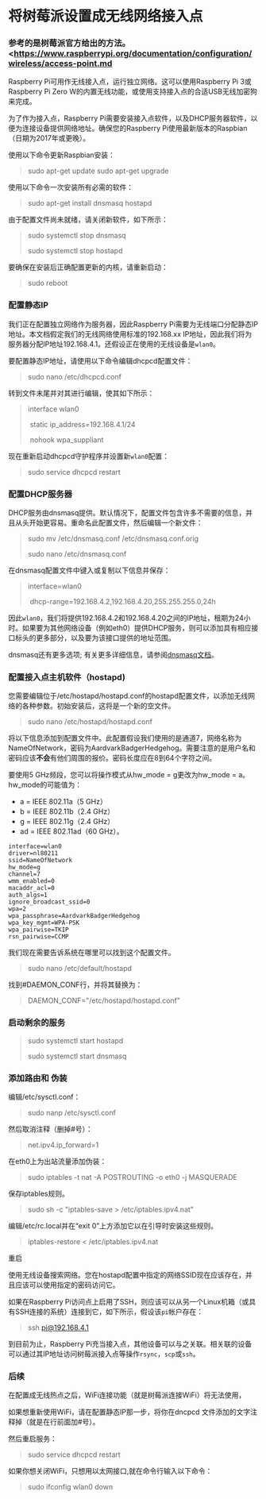 # 将树莓派设置成无线网络接入点

### 参考的是树莓派官方给出的方法。<https://www.raspberrypi.org/documentation/configuration/wireless/access-point.md





Raspberry Pi可用作无线接入点，运行独立网络。这可以使用Raspberry Pi 3或Raspberry Pi Zero W的内置无线功能，或使用支持接入点的合适USB无线加密狗来完成。

为了作为接入点，Raspberry Pi需要安装接入点软件，以及DHCP服务器软件，以便为连接设备提供网络地址。确保您的Raspberry Pi使用最新版本的Raspbian（日期为2017年或更晚）。

使用以下命令更新Raspbian安装：

> sudo apt-get update
> sudo apt-get upgrade

使用以下命令一次安装所有必需的软件：

> sudo apt-get install dnsmasq hostapd

由于配置文件尚未就绪，请关闭新软件，如下所示：

> sudo systemctl stop dnsmasq
>
> sudo systemctl stop hostapd

要确保在安装后正确配置更新的内核，请重新启动：

> sudo reboot



### 配置静态IP

我们正在配置独立网络作为服务器，因此Raspberry Pi需要为无线端口分配静态IP地址。本文档假定我们的无线网络使用标准的192.168.xx IP地址，因此我们将为服务器分配IP地址192.168.4.1。还假设正在使用的无线设备是`wlan0`。

要配置静态IP地址，请使用以下命令编辑dhcpcd配置文件：

> sudo nano /etc/dhcpcd.conf

转到文件末尾并对其进行编辑，使其如下所示：

> interface wlan0
>
> ​	static ip_address=192.168.4.1/24
>
> ​	nohook  wpa_suppliant

现在重新启动dhcpcd守护程序并设置新`wlan0`配置：

> sudo service dhcpcd restart



### 配置DHCP服务器

DHCP服务由dnsmasq提供。默认情况下，配置文件包含许多不需要的信息，并且从头开始更容易。重命名此配置文件，然后编辑一个新文件：

> sudo mv /etc/dnsmasq.conf /etc/dnsmasq.conf.orig
>
> sudo nano /etc/dnsmasq.conf

在dnsmasq配置文件中键入或复制以下信息并保存：

> interface=wlan0
>
> ​	dhcp-range=192.168.4.2,192.168.4.20,255.255.255.0,24h

因此`wlan0`，我们将提供192.168.4.2和192.168.4.20之间的IP地址，租期为24小时。如果要为其他网络设备（例如eth0）提供DHCP服务，则可以添加具有相应接口标头的更多部分，以及要为该接口提供的地址范围。

dnsmasq还有更多选项; 有关更多详细信息，请参阅[dnsmasq文档](http://www.thekelleys.org.uk/dnsmasq/doc.html)。

### 配置接入点主机软件（hostapd)

您需要编辑位于/etc/hostapd/hostapd.conf的hostapd配置文件，以添加无线网络的各种参数。初始安装后，这将是一个新的空文件。

> sudo nano /etc/hostapd/hostapd.conf

将以下信息添加到配置文件中。此配置假设我们使用的是通道7，网络名称为NameOfNetwork，密码为AardvarkBadgerHedgehog。需要注意的是用户名和密码应该**不会**有他们周围的报价。密码长度应在8到64个字符之间。

要使用5 GHz频段，您可以将操作模式从hw_mode = g更改为hw_mode = a。hw_mode的可能值为：

* a = IEEE 802.11a（5 GHz）
* b = IEEE 802.11b（2.4 GHz）
* g = IEEE 802.11g（2.4 GHz）
* ad = IEEE 802.11ad（60 GHz）。

```
interface=wlan0
driver=nl80211
ssid=NameOfNetwork
hw_mode=g
channel=7
wmm_enabled=0
macaddr_acl=0
auth_algs=1
ignore_broadcast_ssid=0
wpa=2
wpa_passphrase=AardvarkBadgerHedgehog
wpa_key_mgmt=WPA-PSK
wpa_pairwise=TKIP
rsn_pairwise=CCMP
```

我们现在需要告诉系统在哪里可以找到这个配置文件。

> sudo nano /etc/default/hostapd

找到#DAEMON_CONF行，并将其替换为：

> DAEMON_CONF="/etc/hostapd/hostapd.conf"



### 启动剩余的服务

> sudo systemctl start hostapd
>
> sudo systemctl start dnsmasq

 

### 添加路由和 伪装

编辑/etc/sysctl.conf：

> sudo nanp /etc/sysctl.conf

然后取消注释（删掉#号）：

> net.ipv4.ip_forward=1

在eth0上为出站流量添加伪装：

> sudo iptables -t nat -A  POSTROUTING -o eth0 -j MASQUERADE

保存iptables规则。

> sudo sh -c "iptables-save > /etc/iptables.ipv4.nat"

编辑/etc/rc.local并在“exit 0”上方添加它以在引导时安装这些规则。

> iptables-restore < /etc/iptables.ipv4.nat

重启

使用无线设备搜索网络。您在hostapd配置中指定的网络SSID现在应该存在，并且应该可以使用指定的密码访问它。

如果在Raspberry Pi访问点上启用了SSH，则应该可以从另一个Linux机箱（或具有SSH连接的系统）连接到它，如下所示，假设该`pi`帐户存在：

> ssh pi@192.168.4.1

到目前为止，Raspberry Pi充当接入点，其他设备可以与之关联。相关联的设备可以通过其IP地址访问树莓派接入点等操作`rsync`，`scp`或`ssh`。



### 后续

在配置成无线热点之后，WiFi连接功能（就是树莓派连接WiFi）将无法使用，

如果想重新使用WiFi，请在配置静态IP那一步，将你在dncpcd 文件添加的文字注释掉（就是在行前面加#号）。

然后重启服务：

> sudo service dhcpcd restart



如果你想关闭WiFi，只想用以太网接口,就在命令行输入以下命令：

> sudo ifconfig wlan0 down

